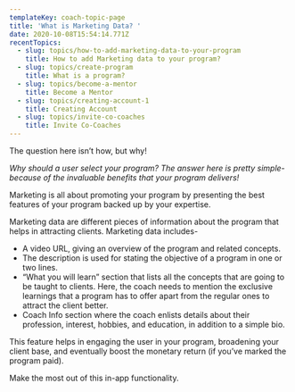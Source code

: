 ```yaml
---
templateKey: coach-topic-page
title: 'What is Marketing Data? '
date: 2020-10-08T15:54:14.771Z
recentTopics:
  - slug: topics/how-to-add-marketing-data-to-your-program
    title: How to add Marketing data to your program?
  - slug: topics/create-program
    title: What is a program?
  - slug: topics/become-a-mentor
    title: Become a Mentor
  - slug: topics/creating-account-1
    title: Creating Account
  - slug: topics/invite-co-coaches
    title: Invite Co-Coaches
---
```

The question here isn’t how, but why!

_Why should a user select your program? The answer here is pretty simple- because of the invaluable benefits that your program delivers!_

Marketing is all about promoting your program by presenting the best features of your program backed up by your expertise. 

Marketing data are different pieces of information about the program that helps in attracting clients. Marketing data includes-

* A video URL, giving an overview of the program and related concepts. 
* The description is used for stating the objective of a program in one or two lines.
* “What you will learn” section that lists all the concepts that are going to be taught to clients. Here, the coach needs to mention the exclusive learnings that a program has to offer apart from the regular ones to attract the client better. 
* Coach Info section where the coach enlists details about their profession, interest, hobbies, and education, in addition to a simple bio. 

This feature helps in engaging the user in your program, broadening your client base, and eventually boost the monetary return (if you’ve marked the program paid). 

Make the most out of this in-app functionality.
